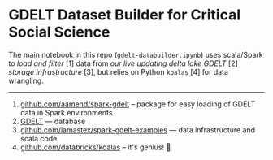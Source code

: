 # GDELT Dataset Builder for Critical Social Science

The main notebook in this repo (`gdelt-databuilder.ipynb`) uses scala/Spark to _load and filter_ [1] data from _our live updating delta lake GDELT_ [2] _storage infrastructure_ [3], but relies on Python `koalas` [4] for data wrangling.

----
1. [github.com/aamend/spark-gdelt](https://github.com/aamend/spark-gdelt) – package for easy loading of GDELT data in Spark environments
2. [GDELT](https://github.com/gdelt/gdelt.github.io) — database
3. [github.com/lamastex/spark-gdelt-examples](https://github.com/lamastex/spark-gdelt-examples) — data infrastructure and scala code
4. [github.com/databricks/koalas](https://github.com/databricks/koalas) – it's genius! 🐨
